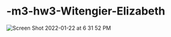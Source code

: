 # -m3-hw3-Witengier-Elizabeth

![Screen Shot 2022-01-22 at 6 31 52 PM](https://user-images.githubusercontent.com/97287195/150659812-fee8d7e7-7def-45c2-a5b7-bd8b25a9befc.png)
